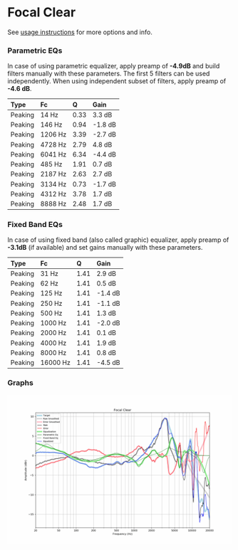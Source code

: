 # Focal Clear
See [usage instructions](https://github.com/jaakkopasanen/AutoEq#usage) for more options and info.

### Parametric EQs
In case of using parametric equalizer, apply preamp of **-4.9dB** and build filters manually
with these parameters. The first 5 filters can be used independently.
When using independent subset of filters, apply preamp of **-4.6 dB**.

| Type    | Fc      |    Q | Gain    |
|:--------|:--------|:-----|:--------|
| Peaking | 14 Hz   | 0.33 | 3.3 dB  |
| Peaking | 146 Hz  | 0.94 | -1.8 dB |
| Peaking | 1206 Hz | 3.39 | -2.7 dB |
| Peaking | 4728 Hz | 2.79 | 4.8 dB  |
| Peaking | 6041 Hz | 6.34 | -4.4 dB |
| Peaking | 485 Hz  | 1.91 | 0.7 dB  |
| Peaking | 2187 Hz | 2.63 | 2.7 dB  |
| Peaking | 3134 Hz | 0.73 | -1.7 dB |
| Peaking | 4312 Hz | 3.78 | 1.7 dB  |
| Peaking | 8888 Hz | 2.48 | 1.7 dB  |

### Fixed Band EQs
In case of using fixed band (also called graphic) equalizer, apply preamp of **-3.1dB**
(if available) and set gains manually with these parameters.

| Type    | Fc       |    Q | Gain    |
|:--------|:---------|:-----|:--------|
| Peaking | 31 Hz    | 1.41 | 2.9 dB  |
| Peaking | 62 Hz    | 1.41 | 0.5 dB  |
| Peaking | 125 Hz   | 1.41 | -1.4 dB |
| Peaking | 250 Hz   | 1.41 | -1.1 dB |
| Peaking | 500 Hz   | 1.41 | 1.3 dB  |
| Peaking | 1000 Hz  | 1.41 | -2.0 dB |
| Peaking | 2000 Hz  | 1.41 | 0.1 dB  |
| Peaking | 4000 Hz  | 1.41 | 1.9 dB  |
| Peaking | 8000 Hz  | 1.41 | 0.8 dB  |
| Peaking | 16000 Hz | 1.41 | -4.5 dB |

### Graphs
![](./Focal%20Clear.png)